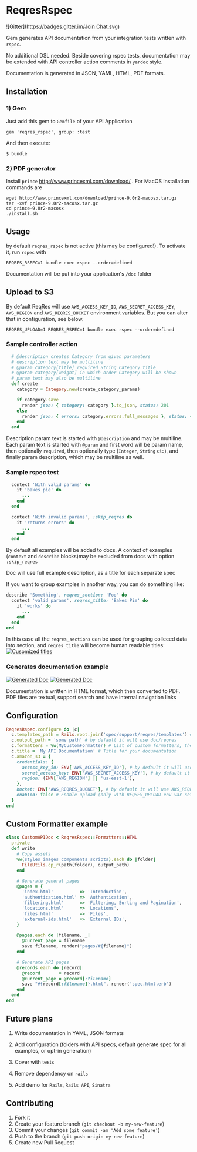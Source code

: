 # ReqresRspec
[![Gitter](https://badges.gitter.im/Join Chat.svg)](https://gitter.im/reqres-api/reqres_rspec?utm_source=badge&utm_medium=badge&utm_campaign=pr-badge&utm_content=badge)

Gem generates API documentation from your integration tests written with `rspec`.

No additional DSL needed. Beside covering rspec tests, documentation may be extended with API controller action comments in `yardoc` style.

Documentation is generated in JSON, YAML, HTML, PDF formats.

## Installation

### 1) Gem

Just add this gem to `Gemfile` of your API Application

    gem 'reqres_rspec', group: :test

And then execute:

    $ bundle

### 2) PDF generator

Install `prince` http://www.princexml.com/download/ . For MacOS installation commands are

```
wget http://www.princexml.com/download/prince-9.0r2-macosx.tar.gz
tar -xvf prince-9.0r2-macosx.tar.gz
cd prince-9.0r2-macosx
./install.sh
```

## Usage

by default `reqres_rspec` is not active (this may be configured!). To activate it, run `rspec` with

`REQRES_RSPEC=1 bundle exec rspec --order=defined`

Documentation will be put into your application's `/doc` folder

## Upload to S3

By default ReqRes will use `AWS_ACCESS_KEY_ID`, `AWS_SECRET_ACCESS_KEY`, `AWS_REGION` and `AWS_REQRES_BUCKET` environment variables. But you can alter that in configuration, see below.

`REQRES_UPLOAD=1 REQRES_RSPEC=1 bundle exec rspec --order=defined`

### Sample controller action

```ruby
  # @description creates Category from given parameters
  # description text may be multiline
  # @param category[title] required String Category title
  # @param category[weight] in which order Category will be shown
  # param text may also be multiline
  def create
    category = Category.new(create_category_params)

    if category.save
      render json: { category: category }.to_json, status: 201
    else
      render json: { errors: category.errors.full_messages }, status: 422
    end
  end
```

Description param text is started with `@description` and may be multiline.
Each param text is started with `@param` and first word will be param name, then optionally `required`, then optionally type (`Integer`, `String` etc), and finally param description, which may be multiline as well.

### Sample rspec test

```ruby
  context 'With valid params' do
    it 'bakes pie' do
      ...
    end
  end

  context 'With invalid params', :skip_reqres do
    it 'returns errors' do
      ...
    end
  end
```

 By default all examples will be added to docs. A context of examples (`context` and `describe` blocks)may be excluded from docs with option `:skip_reqres`

 Doc will use full example description, as a title for each separate spec

If you want to group examples in another way, you can do something like:

```ruby
describe 'Something', reqres_section: 'Foo' do
  context 'valid params', reqres_title: 'Bakes Pie' do
    it 'works' do
      ...
    end
  end
end
```

In this case all the `reqres_sections` can be used for grouping colleced data into section, and `reqres_title` will become human readable titles:
[![Cusomized titles](http://i57.tinypic.com/2581lw9.jpg)](http://i57.tinypic.com/2581lw9.jpg)

### Generates documentation example

[![Generated Doc](http://i44.tinypic.com/kda1pw.png)](http://i44.tinypic.com/kda1pw.png)
[![Generated Doc](http://i39.tinypic.com/2w3p6vl.png)](http://i39.tinypic.com/2w3p6vl.png)

Documentation is written in HTML format, which then converted to PDF. PDF files are textual, support search and have internal navigation links

## Configuration

```ruby
ReqresRspec.configure do |c|
  c.templates_path = Rails.root.join('spec/support/reqres/templates') # Path to custom templates
  c.output_path = 'some path' # by default it will use doc/reqres
  c.formatters = %w(MyCustomFormatter) # List of custom formatters, these can be inherited from ReqresRspec::Formatters::HTML
  c.title = 'My API Documentation' # Title for your documentation
  c.amazon_s3 = {
    credentials: {
      access_key_id: ENV['AWS_ACCESS_KEY_ID'], # by default it will use AWS_ACCESS_KEY_ID env var
      secret_access_key: ENV['AWS_SECRET_ACCESS_KEY'], # by default it will use AWS_SECRET_ACCESS_KEY env var
      region: (ENV['AWS_REGION'] || 'us-east-1'),
    },
    bucket: ENV['AWS_REQRES_BUCKET'], # by default it will use AWS_REQRES_BUCKET env for bucket name
    enabled: false # Enable upload (only with REQRES_UPLOAD env var set)
  }
end
```

## Custom Formatter example

```ruby
class CustomAPIDoc < ReqresRspec::Formatters::HTML
  private
  def write
    # Copy assets
    %w(styles images components scripts).each do |folder|
      FileUtils.cp_r(path(folder), output_path)
    end

    # Generate general pages
    @pages = {
      'index.html'          => 'Introduction',
      'authentication.html' => 'Authentication',
      'filtering.html'      => 'Filtering, Sorting and Pagination',
      'locations.html'      => 'Locations',
      'files.html'          => 'Files',
      'external-ids.html'   => 'External IDs',
    }

    @pages.each do |filename, _|
      @current_page = filename
      save filename, render("pages/#{filename}")
    end

    # Generate API pages
    @records.each do |record|
      @record       = record
      @current_page = @record[:filename]
      save "#{record[:filename]}.html", render('spec.html.erb')
    end
  end
end
```

## Future plans

1) Write documentation in YAML, JSON formats

2) Add configuration (folders with API specs, default generate spec for all examples, or opt-in generation)

3) Cover with tests

4) Remove dependency on `rails`

5) Add demo for `Rails`, `Rails API`, `Sinatra`

## Contributing

1. Fork it
2. Create your feature branch (`git checkout -b my-new-feature`)
3. Commit your changes (`git commit -am 'Add some feature'`)
4. Push to the branch (`git push origin my-new-feature`)
5. Create new Pull Request
